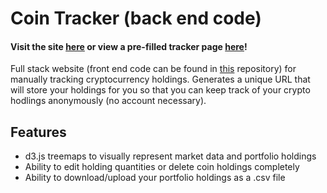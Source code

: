 # Coin Tracker (back end code)
#### Visit the site [here](https://www.cointracker.me/) or view a pre-filled tracker page [here](https://www.cointracker.me/6046ee08e4fabe00153867e5)!

Full stack website (front end code can be found in [this](https://github.com/alicenstar/coin-tracker-3-client) repository) for manually tracking cryptocurrency holdings. Generates a unique URL that will store your holdings for you so that you can keep track of your crypto hodlings anonymously (no account necessary).

## Features
- d3.js treemaps to visually represent market data and portfolio holdings
- Ability to edit holding quantities or delete coin holdings completely
- Ability to download/upload your portfolio holdings as a .csv file
